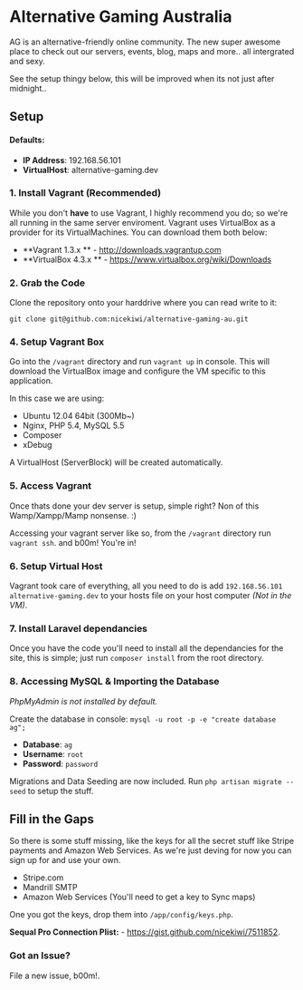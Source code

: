 Alternative Gaming Australia
======

AG is an alternative-friendly online community. The new super awesome place to check out our servers, events, blog, maps and more.. all intergrated and sexy.


See the setup thingy below, this will be improved when its not just after midnight.. 


## Setup

#### Defaults:


- **IP Address**: 192.168.56.101
- **VirtualHost**: alternative-gaming.dev


### 1. Install Vagrant (Recommended) 

While you don't **have** to use Vagrant, I highly recommend you do; so we're all running in the same server enviroment. Vagrant uses VirtualBox as a provider for its VirtualMachines. You can download them both below:

- **Vagrant 1.3.x ** - <http://downloads.vagrantup.com>
- **VirtualBox 4.3.x ** - <https://www.virtualbox.org/wiki/Downloads>


### 2. Grab the Code

Clone the repository onto your harddrive where you can read write to it:

`git clone git@github.com:nicekiwi/alternative-gaming-au.git`


### 4. Setup Vagrant Box

Go into the `/vagrant` directory and run `vagrant up` in console. This will download the VirtualBox image and configure the VM specific to this application. 

In this case we are using:

- Ubuntu 12.04 64bit (300Mb~)
- Nginx, PHP 5.4, MySQL 5.5
- Composer
- xDebug

A VirtualHost (ServerBlock) will be created automatically.

### 5. Access Vagrant

Once thats done your dev server is setup, simple right? Non of this Wamp/Xampp/Mamp nonsense. :)

Accessing your vagrant server like so, from the `/vagrant` directory run `vagrant ssh`. and b00m! You're in!


### 6. Setup Virtual Host

Vagrant took care of everything, all you need to do is add `192.168.56.101 alternative-gaming.dev` to your hosts file on your host computer *(Not in the VM)*.


### 7. Install Laravel dependancies

Once you have the code you'll need to install all the dependancies for the site, this is simple; just run `composer install` from the root directory.


### 8. Accessing MySQL & Importing the Database

*PhpMyAdmin is not installed by default.*

Create the database in console: `mysql -u root -p -e "create database ag";`

- **Database**: `ag`
- **Username**: `root`
- **Password**: `password`

Migrations and Data Seeding are now included. Run `php artisan migrate --seed` to setup the stuff.


## Fill in the Gaps

So there is some stuff missing, like the keys for all the secret stuff like Stripe payments and Amazon Web Services. As we're just deving for now you can sign up for and use your own.

- Stripe.com
- Mandrill SMTP
- Amazon Web Services (You'll need to get a key to Sync maps)

One you got the keys, drop them into `/app/config/keys.php`.

**Sequal Pro Connection Plist:** - <https://gist.github.com/nicekiwi/7511852>.

### Got an Issue?

File a new issue, b00m!.

